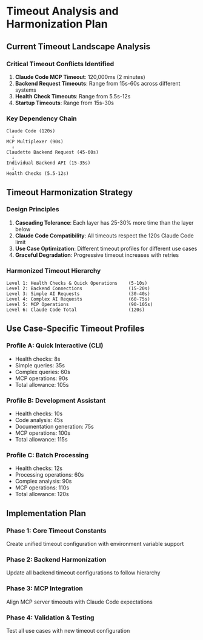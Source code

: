 # Timeout Analysis and Harmonization Plan

## Current Timeout Landscape Analysis

### **Critical Timeout Conflicts Identified**

1. **Claude Code MCP Timeout**: 120,000ms (2 minutes)
2. **Backend Request Timeouts**: Range from 15s-60s across different systems
3. **Health Check Timeouts**: Range from 5.5s-12s
4. **Startup Timeouts**: Range from 15s-30s

### **Key Dependency Chain**

```
Claude Code (120s)
  ↓
MCP Multiplexer (90s) 
  ↓
Claudette Backend Request (45-60s)
  ↓
Individual Backend API (15-35s)
  ↓
Health Checks (5.5-12s)
```

## **Timeout Harmonization Strategy**

### **Design Principles**

1. **Cascading Tolerance**: Each layer has 25-30% more time than the layer below
2. **Claude Code Compatibility**: All timeouts respect the 120s Claude Code limit
3. **Use Case Optimization**: Different timeout profiles for different use cases
4. **Graceful Degradation**: Progressive timeout increases with retries

### **Harmonized Timeout Hierarchy**

```
Level 1: Health Checks & Quick Operations    (5-10s)
Level 2: Backend Connections                 (15-20s) 
Level 3: Simple AI Requests                  (30-40s)
Level 4: Complex AI Requests                 (60-75s)
Level 5: MCP Operations                      (90-105s)
Level 6: Claude Code Total                   (120s)
```

## **Use Case-Specific Timeout Profiles**

### **Profile A: Quick Interactive (CLI)**
- Health checks: 8s
- Simple queries: 35s  
- Complex queries: 60s
- MCP operations: 90s
- Total allowance: 105s

### **Profile B: Development Assistant**
- Health checks: 10s
- Code analysis: 45s
- Documentation generation: 75s
- MCP operations: 100s
- Total allowance: 115s

### **Profile C: Batch Processing**
- Health checks: 12s
- Processing operations: 60s
- Complex analysis: 90s
- MCP operations: 110s
- Total allowance: 120s

## **Implementation Plan**

### **Phase 1: Core Timeout Constants**
Create unified timeout configuration with environment variable support

### **Phase 2: Backend Harmonization** 
Update all backend timeout configurations to follow hierarchy

### **Phase 3: MCP Integration**
Align MCP server timeouts with Claude Code expectations

### **Phase 4: Validation & Testing**
Test all use cases with new timeout configuration